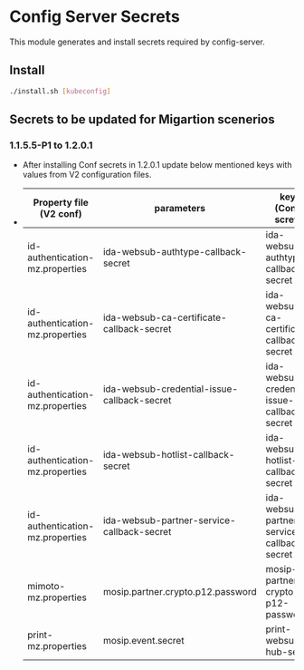 # Config Server Secrets

This module generates and install secrets required by config-server.

## Install
```sh
./install.sh [kubeconfig]
```
## Secrets to be updated for Migartion scenerios
### 1.1.5.5-P1 to 1.2.0.1
* After installing Conf secrets in 1.2.0.1 update below mentioned keys with values from V2 configuration files.
*  | Property file (V2 conf) | parameters | keys (Conf-screts) |
   |---|---|---|
   | id-authentication-mz.properties | ida-websub-authtype-callback-secret | ida-websub-authtype-callback-secret |
   | id-authentication-mz.properties | ida-websub-ca-certificate-callback-secret | ida-websub-ca-certificate-callback-secret |
   | id-authentication-mz.properties | ida-websub-credential-issue-callback-secret | ida-websub-credential-issue-callback-secret |
   | id-authentication-mz.properties | ida-websub-hotlist-callback-secret | ida-websub-hotlist-callback-secret |
   | id-authentication-mz.properties | ida-websub-partner-service-callback-secret | ida-websub-partner-service-callback-secret |
   | mimoto-mz.properties | mosip.partner.crypto.p12.password | mosip-partner-crypto-p12-password |
   | print-mz.properties | mosip.event.secret| print-websub-hub-secret |
